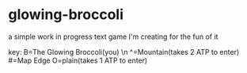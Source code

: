 # glowing-broccoli
a simple work in progress text game I'm creating for the fun of it

key:
B=The Glowing Broccoli(you) \n
^=Mountain(takes 2 ATP to enter)
#=Map Edge
O=plain(takes 1 ATP to enter)
